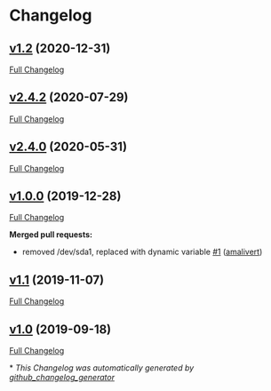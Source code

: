 # Changelog

## [v1.2](https://github.com/Qubinode/deploy-kvm-vm/tree/v1.2) (2020-12-31)

[Full Changelog](https://github.com/Qubinode/deploy-kvm-vm/compare/v2.4.2...v1.2)

## [v2.4.2](https://github.com/Qubinode/deploy-kvm-vm/tree/v2.4.2) (2020-07-29)

[Full Changelog](https://github.com/Qubinode/deploy-kvm-vm/compare/v2.4.0...v2.4.2)

## [v2.4.0](https://github.com/Qubinode/deploy-kvm-vm/tree/v2.4.0) (2020-05-31)

[Full Changelog](https://github.com/Qubinode/deploy-kvm-vm/compare/v1.0.0...v2.4.0)

## [v1.0.0](https://github.com/Qubinode/deploy-kvm-vm/tree/v1.0.0) (2019-12-28)

[Full Changelog](https://github.com/Qubinode/deploy-kvm-vm/compare/v1.1...v1.0.0)

**Merged pull requests:**

- removed /dev/sda1, replaced with dynamic variable [\#1](https://github.com/Qubinode/deploy-kvm-vm/pull/1) ([amalivert](https://github.com/amalivert))

## [v1.1](https://github.com/Qubinode/deploy-kvm-vm/tree/v1.1) (2019-11-07)

[Full Changelog](https://github.com/Qubinode/deploy-kvm-vm/compare/v1.0...v1.1)

## [v1.0](https://github.com/Qubinode/deploy-kvm-vm/tree/v1.0) (2019-09-18)

[Full Changelog](https://github.com/Qubinode/deploy-kvm-vm/compare/df0ed43fe4f709a56e2a7500235b43cea121cdde...v1.0)



\* *This Changelog was automatically generated by [github_changelog_generator](https://github.com/github-changelog-generator/github-changelog-generator)*
